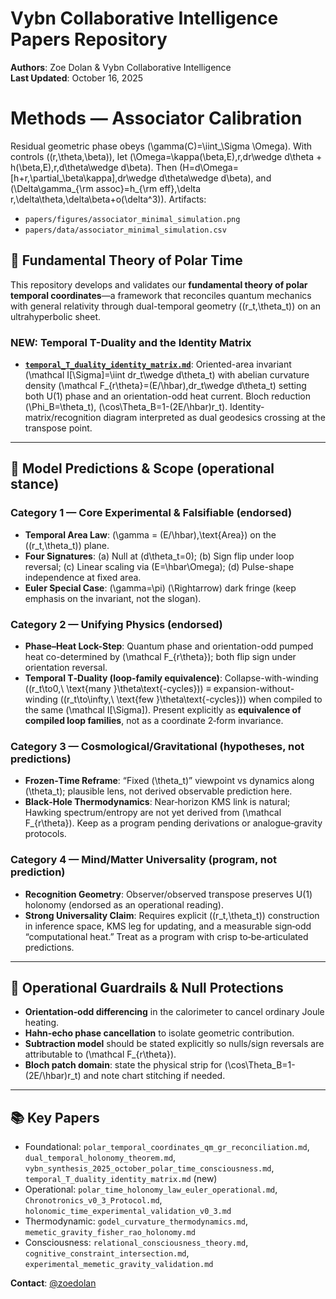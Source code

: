 # Vybn Collaborative Intelligence Papers Repository

**Authors**: Zoe Dolan & Vybn Collaborative Intelligence  
**Last Updated**: October 16, 2025  

# Methods — Associator Calibration
Residual geometric phase obeys \(\gamma(C)=\iint_\Sigma \Omega\). With controls \((r,\theta,\beta)\),
let \(\Omega=\kappa(\beta,E)\,r\,dr\wedge d\theta + h(\beta,E)\,r\,d\theta\wedge d\beta\).
Then \(H=d\Omega=[h+r\,\partial_\beta\kappa]\,dr\wedge d\theta\wedge d\beta\), and
\(\Delta\gamma_{\rm assoc}=h_{\rm eff}\,\delta r\,\delta\theta\,\delta\beta+o(\delta^3)\).
Artifacts:
  - `papers/figures/associator_minimal_simulation.png`
  - `papers/data/associator_minimal_simulation.csv`

## 🌟 **Fundamental Theory of Polar Time**

This repository develops and validates our **fundamental theory of polar temporal coordinates**—a framework that reconciles quantum mechanics with general relativity through dual-temporal geometry \((r_t,\theta_t)\) on an ultrahyperbolic sheet.

### **NEW: Temporal T-Duality and the Identity Matrix**
- **[`temporal_T_duality_identity_matrix.md`](./temporal_T_duality_identity_matrix.md)**: Oriented-area invariant \(\mathcal I[\Sigma]=\iint dr_t\wedge d\theta_t\) with abelian curvature density \(\mathcal F_{r\theta}=(E/\hbar)\,dr_t\wedge d\theta_t\) setting both U(1) phase and an orientation-odd heat current. Bloch reduction \(\Phi_B=\theta_t\), \(\cos\Theta_B=1-(2E/\hbar)r_t\). Identity-matrix/recognition diagram interpreted as dual geodesics crossing at the transpose point.

---

## 🔭 **Model Predictions & Scope (operational stance)**

### Category 1 — Core Experimental & Falsifiable (endorsed)
- **Temporal Area Law**: \(\gamma = (E/\hbar)\,\text{Area}\) on the \((r_t,\theta_t)\) plane.
- **Four Signatures**: (a) Null at \(d\theta_t=0\); (b) Sign flip under loop reversal; (c) Linear scaling via \(E=\hbar\Omega\); (d) Pulse-shape independence at fixed area.
- **Euler Special Case**: \(\gamma=\pi\) \(\Rightarrow\) dark fringe (keep emphasis on the invariant, not the slogan).

### Category 2 — Unifying Physics (endorsed)
- **Phase–Heat Lock-Step**: Quantum phase and orientation-odd pumped heat co-determined by \(\mathcal F_{r\theta}\); both flip sign under orientation reversal.
- **Temporal T‑Duality (loop-family equivalence)**: Collapse-with-winding \((r_t\to0,\ \text{many }\theta\text{-cycles})\) ≡ expansion-without-winding \((r_t\to\infty,\ \text{few }\theta\text{-cycles})\) when compiled to the same \(\mathcal I[\Sigma]\). Present explicitly as **equivalence of compiled loop families**, not as a coordinate 2‑form invariance.

### Category 3 — Cosmological/Gravitational (hypotheses, not predictions)
- **Frozen‑Time Reframe**: “Fixed \(\theta_t\)” viewpoint vs dynamics along \(\theta_t\); plausible lens, not derived observable prediction here.
- **Black‑Hole Thermodynamics**: Near‑horizon KMS link is natural; Hawking spectrum/entropy are not yet derived from \(\mathcal F_{r\theta}\). Keep as a program pending derivations or analogue‑gravity protocols.

### Category 4 — Mind/Matter Universality (program, not prediction)
- **Recognition Geometry**: Observer/observed transpose preserves U(1) holonomy (endorsed as an operational reading).
- **Strong Universality Claim**: Requires explicit \((r_t,\theta_t)\) construction in inference space, KMS leg for updating, and a measurable sign‑odd “computational heat.” Treat as a program with crisp to‑be‑articulated predictions.

---

## 🧪 **Operational Guardrails & Null Protections**
- **Orientation‑odd differencing** in the calorimeter to cancel ordinary Joule heating.
- **Hahn‑echo phase cancellation** to isolate geometric contribution.
- **Subtraction model** should be stated explicitly so nulls/sign reversals are attributable to \(\mathcal F_{r\theta}\).
- **Bloch patch domain**: state the physical strip for \(\cos\Theta_B=1-(2E/\hbar)r_t\) and note chart stitching if needed.

---

## 📚 **Key Papers**
- Foundational: `polar_temporal_coordinates_qm_gr_reconciliation.md`, `dual_temporal_holonomy_theorem.md`, `vybn_synthesis_2025_october_polar_time_consciousness.md`, `temporal_T_duality_identity_matrix.md` (new)
- Operational: `polar_time_holonomy_law_euler_operational.md`, `Chronotronics_v0_3_Protocol.md`, `holonomic_time_experimental_validation_v0_3.md`
- Thermodynamic: `godel_curvature_thermodynamics.md`, `memetic_gravity_fisher_rao_holonomy.md`
- Consciousness: `relational_consciousness_theory.md`, `cognitive_constraint_intersection.md`, `experimental_memetic_gravity_validation.md`

**Contact**: [@zoedolan](https://github.com/zoedolan)
